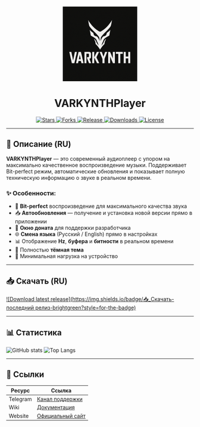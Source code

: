 <!-- ЛОГО -->
<p align="center">
  <img src="https://raw.githubusercontent.com/VARKYNTH/VARKYNTHPlayer/main/logo.png" alt="VARKYNTH Logo" width="200"/>
</p>

<h1 align="center">VARKYNTHPlayer</h1>

<p align="center">
  <a href="https://github.com/VARKYNTH/VARKYNTHPlayer/stargazers">
    <img src="https://img.shields.io/github/stars/VARKYNTH/NyxSound?style=for-the-badge" alt="Stars"/>
  </a>
  <a href="https://github.com/SYNORIX-Studios/VARKYNTHPlayer/network/members">
    <img src="https://img.shields.io/github/forks/VARKYNTH/VARKYNTH?style=for-the-badge" alt="Forks"/>
  </a>
  <a href="https://github.com/VARKYNTH/VARKYNTHPlayer/releases/latest">
    <img src="https://img.shields.io/github/v/release/VARKYNTH/VARKYNTHPlayer?style=for-the-badge" alt="Release"/>
  </a>
  <a href="https://github.com/VARKYNTH/VARKYNTHPlayer/releases">
    <img src="https://img.shields.io/github/downloads/VARKYNTH/VARKYNTHPlayer/total?style=for-the-badge" alt="Downloads"/>
  </a>
  <a href="https://github.com/VARKYNTH/VARKYNTHPlayer/blob/main/LICENSE">
    <img src="https://img.shields.io/github/license/VARKYNTH/VARKYNTHPlayer?style=for-the-badge" alt="License"/>
  </a>
</p>

---

## 📜 Описание (RU)
**VARKYNTHPlayer** — это современный аудиоплеер с упором на максимально качественное воспроизведение музыки. Поддерживает Bit-perfect режим, автоматические обновления и показывает полную техническую информацию о звуке в реальном времени.

### ✨ Особенности:
- 🎵 **Bit-perfect** воспроизведение для максимального качества звука
- 📥 **Автообновления** — получение и установка новой версии прямо в приложении
- 💖 **Окно доната** для поддержки разработчика
- 🌐 **Смена языка** (Русский / English) прямо в настройках
- 📊 Отображение **Hz**, **буфера** и **битности** в реальном времени
- 🌙 Полностью **тёмная тема**
- 📱 Минимальная нагрузка на устройство

---

## 📥 Скачать (RU)
[![Download latest release](https://img.shields.io/badge/📥_Скачать-последний релиз-brightgreen?style=for-the-badge)](https://github.com/VARKYNTH/VARKYNTHPlayer/releases/latest)

---

## 📊 Статистика
![GitHub stats](https://github-readme-stats.vercel.app/api?username=VARKYNTH&repo=VARKYNTHPlayer&show_icons=true&theme=dark)
![Top Langs](https://github-readme-stats.vercel.app/api/top-langs/?username=VARKYNTH&layout=compact&theme=dark)

---

## 🔗 Ссылки
| Ресурс     | Ссылка |
|------------|--------|
| Telegram   | [Канал поддержки](https://t.me/SYNORIX_STUDIOS) |
| Wiki       | [Документация](https://github.com/VARKYNTH/VARKYNTHPlayer/wiki) |
| Website    | [Официальный сайт](https://synorix.wuaze.com/) |
